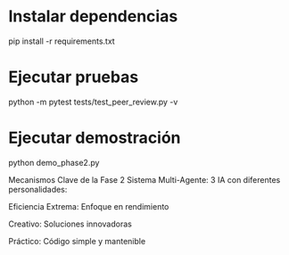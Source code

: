 # Instalar dependencias
pip install -r requirements.txt

# Ejecutar pruebas
python -m pytest tests/test_peer_review.py -v

# Ejecutar demostración
python demo_phase2.py

Mecanismos Clave de la Fase 2
Sistema Multi-Agente: 3 IA con diferentes personalidades:

Eficiencia Extrema: Enfoque en rendimiento

Creativo: Soluciones innovadoras

Práctico: Código simple y mantenible